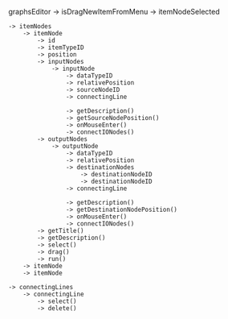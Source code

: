 graphsEditor
    -> isDragNewItemFromMenu
    -> itemNodeSelected

    -> itemNodes
        -> itemNode
            -> id
            -> itemTypeID
            -> position
            -> inputNodes
                -> inputNode
                    -> dataTypeID
                    -> relativePosition
                    -> sourceNodeID
                    -> connectingLine
                    
                    -> getDescription()
                    -> getSourceNodePosition() 
                    -> onMouseEnter()
                    -> connectIONodes()
            -> outputNodes
                -> outputNode
                    -> dataTypeID
                    -> relativePosition
                    -> destinationNodes
                        -> destinationNodeID
                        -> destinationNodeID
                    -> connectingLine

                    -> getDescription()
                    -> getDestinationNodePosition()
                    -> onMouseEnter()
                    -> connectIONodes()
            -> getTitle()
            -> getDescription()
            -> select()
            -> drag()
            -> run()
        -> itemNode
        -> itemNode

    -> connectingLines
        -> connectingLine
            -> select()
            -> delete()

    
